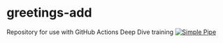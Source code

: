 # greetings-add
Repository for use with GitHub Actions Deep Dive training
[![Simple Pipe](https://github.com/Shawn-Walker762/greetings-add/actions/workflows/pipeline.yaml/badge.svg)](https://github.com/Shawn-Walker762/greetings-add/actions/workflows/pipeline.yaml)
